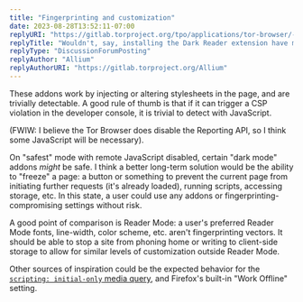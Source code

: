 ```yaml
---
title: "Fingerprinting and customization"
date: 2023-08-28T13:52:11-07:00
replyURI: "https://gitlab.torproject.org/tpo/applications/tor-browser/-/issues/40337#note_2936949"
replyTitle: "Wouldn't, say, installing the Dark Reader extension have much less of a privacy impact than disabling RFP altogether?"
replyType: "DiscussionForumPosting"
replyAuthor: "Allium"
replyAuthorURI: "https://gitlab.torproject.org/Allium"
---
```


These addons work by injecting or altering stylesheets in the page, and are trivially detectable. A good rule of thumb is that if it can trigger a CSP violation in the developer console, it is trivial to detect with JavaScript.

(FWIW: I believe the Tor Browser does disable the Reporting API, so I think some JavaScript will be necessary).

On "safest" mode with remote JavaScript disabled, certain "dark mode" addons *might* be safe. I think a better long-term solution would be the ability to "freeze" a page: a button or something to prevent the current page from initiating further requests (it's already loaded), running scripts, accessing storage, etc. In this state, a user could use any addons or fingerprinting-compromising settings without risk.

A good point of comparison is Reader Mode: a user's preferred Reader Mode fonts, line-width, color scheme, etc. aren't fingerprinting vectors. It should be able to stop a site from phoning home or writing to client-side storage to allow for similar levels of customization outside Reader Mode.

Other sources of inspiration could be the expected behavior for the [`scripting: initial-only` media query](https://drafts.csswg.org/mediaqueries-5/#scripting), and Firefox's built-in "Work Offline" setting.
